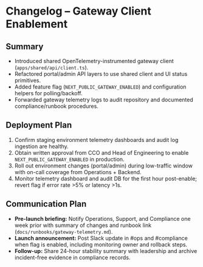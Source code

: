 # Changelog – Gateway Client Enablement

## Summary
- Introduced shared OpenTelemetry-instrumented gateway client (`apps/shared/api/client.ts`).
- Refactored portal/admin API layers to use shared client and UI status primitives.
- Added feature flag (`NEXT_PUBLIC_GATEWAY_ENABLED`) and configuration helpers for polling/backoff.
- Forwarded gateway telemetry logs to audit repository and documented compliance/runbook procedures.

## Deployment Plan
1. Confirm staging environment telemetry dashboards and audit log ingestion are healthy.
2. Obtain written approval from CCO and Head of Engineering to enable `NEXT_PUBLIC_GATEWAY_ENABLED` in production.
3. Roll out environment changes (portal/admin) during low-traffic window with on-call coverage from Operations + Backend.
4. Monitor telemetry dashboard and audit DB for the first hour post-enable; revert flag if error rate >5% or latency >1s.

## Communication Plan
- **Pre-launch briefing:** Notify Operations, Support, and Compliance one week prior with summary of changes and runbook link (`docs/runbooks/gateway-telemetry.md`).
- **Launch announcement:** Post Slack update in #ops and #compliance when flag is enabled, including monitoring owner and rollback steps.
- **Follow-up:** Share 24-hour stability summary with leadership and archive incident-free evidence in compliance records.
